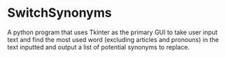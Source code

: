 # SwitchSynonyms
A python program that uses Tkinter as the primary GUI to take user input text and find the most used word (excluding articles and pronouns) in the text inputted and output a list of potential synonyms to replace.

